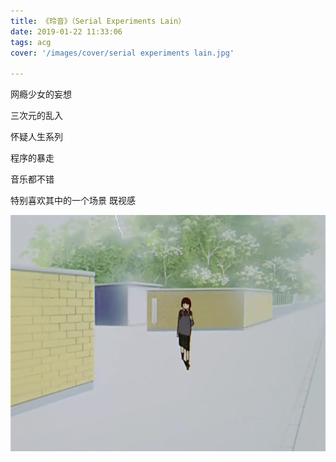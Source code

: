 ```yaml
---
title: 《玲音》（Serial Experiments Lain）
date: 2019-01-22 11:33:06
tags: acg
cover: '/images/cover/serial experiments lain.jpg'

---
```


网瘾少女的妄想

三次元的乱入

怀疑人生系列

程序的暴走

音乐都不错

特别喜欢其中的一个场景 既视感

![Lain](./images/Lain.png)